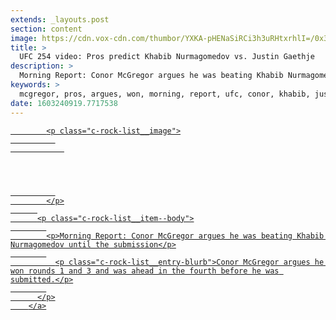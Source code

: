 ```yaml
--- 
extends: _layouts.post 
section: content 
image: https://cdn.vox-cdn.com/thumbor/YXKA-pHENaSiRCi3h3uRHtxrhlI=/0x38:1920x1043/fit-in/1200x630/cdn.vox-cdn.com/uploads/chorus_asset/file/21975809/ProsPickKhabibGaethje.jpg 
title: > 
  UFC 254 video: Pros predict Khabib Nurmagomedov vs. Justin Gaethje 
description: > 
  Morning Report: Conor McGregor argues he was beating Khabib Nurmagomedov until the submission Conor McGregor argues he won rounds 1 and 3 and was ahead in the fourth before he was submitted. 
keywords: > 
  mcgregor, pros, argues, won, morning, report, ufc, conor, khabib, justin, submitted, video, predict, nurmagomedov, 254, vs, rounds, gaethje, submission 
date: 1603240919.7717538 
--- 
```

<a href="https://www.mmafighting.com/2020/10/20/21524179/morning-report-conor-mcgregor-argues-he-was-beating-khabib-nurmagomedov-until-the-submission" class="c-rock-list__link">
          
            <p class="c-rock-list__image">
              
                
   
   


              
            </p>
          
          <p class="c-rock-list__item--body">
            
            <p>Morning Report: Conor McGregor argues he was beating Khabib Nurmagomedov until the submission</p>
            
              <p class="c-rock-list__entry-blurb">Conor McGregor argues he won rounds 1 and 3 and was ahead in the fourth before he was submitted.</p>
            
          </p>
        </a>